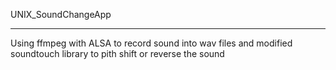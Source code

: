 UNIX_SoundChangeApp
***
Using ffmpeg with ALSA to record sound into wav files and modified soundtouch library to pith shift or reverse the sound
